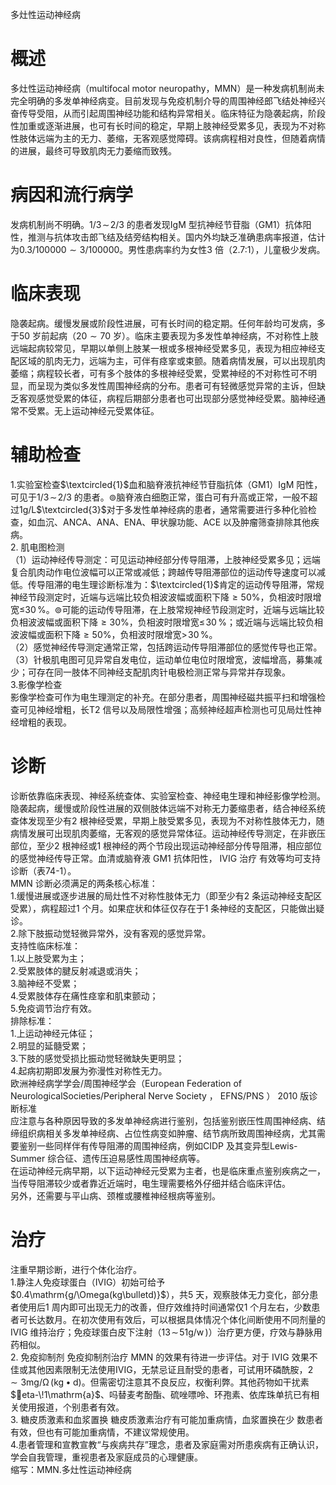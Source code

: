 多灶性运动神经病  
# 概述  
多灶性运动神经病（multifocal motor neuropathy，MMN）是一种发病机制尚未完全明确的多发单神经病变。目前发现与免疫机制介导的周围神经郎飞结处神经兴奋传导受阻，从而引起周围神经功能和结构异常相关。临床特征为隐袭起病，阶段性加重或逐渐进展，也可有长时间的稳定，早期上肢神经受累多见，表现为不对称性肢体远端为主的无力、萎缩，无客观感觉障碍。该病病程相对良性，但随着病情的进展，最终可导致肌肉无力萎缩而致残。  
# 病因和流行病学  
发病机制尚不明确。$1/3\!\sim\!2/3$ 的患者发现IgM 型抗神经节苷脂（GM1）抗体阳性，推测与抗体攻击郎飞结及结旁结构相关。国内外均缺乏准确患病率报道，估计为$0.3/100000{\sim}3/100000$。男性患病率约为女性3 倍（2.7:1），儿童极少发病。  
# 临床表现  
隐袭起病。缓慢发展或阶段性进展，可有长时间的稳定期。任何年龄均可发病，多于50 岁前起病（$20{\sim}70$ 岁）。临床主要表现为多发性单神经病，不对称性上肢远端起病较常见，早期以单侧上肢某一根或多根神经受累多见，表现为相应神经支配区域的肌肉无力，远端为主，可伴有痉挛或束颤。随着病情发展，可以出现肌肉萎缩；病程较长者，可有多个肢体的多根神经受累，受累神经的不对称性可不明显，而呈现为类似多发性周围神经病的分布。患者可有轻微感觉异常的主诉，但缺乏客观感觉受累的体征，病程后期部分患者也可出现部分感觉神经受累。脑神经通常不受累。无上运动神经元受累体征。  
# 辅助检查  
1.实验室检查$\textcircled{1}$血和脑脊液抗神经节苷脂抗体（GM1）IgM 阳性，可见于$1/3\!\sim\!2/3$ 的患者。$\circledcirc$脑脊液白细胞正常，蛋白可有升高或正常，一般不超过$1\mathrm{g/L}$$\textcircled{3}$对于多发性单神经病的患者，通常需要进行多种化验检查，如血沉、ANCA、ANA、ENA、甲状腺功能、ACE 以及肿瘤筛查排除其他疾病。  
2. 肌电图检测  
（1）运动神经传导测定：可见运动神经部分传导阻滞，上肢神经受累多见；远端复合肌肉动作电位波幅可以正常或减低；跨越传导阻滞部位的运动传导速度可以减低。传导阻滞的电生理诊断标准为：$\textcircled{1}$肯定的运动传导阻滞，常规神经节段测定时，近端与远端比较负相波波幅或面积下降${\geqslant}50\%$，负相波时限增宽≤$30\,\%$。$\circledcirc$可能的运动传导阻滞，在上肢常规神经节段测定时，近端与远端比较负相波波幅或面积下降${\geqslant}30\%$，负相波时限增宽$\leqslant\!30\,\%$；或近端与远端比较负相波波幅或面积下降${\geqslant}50\%$，负相波时限增宽$>\!30\,\%$。  
（2）感觉神经传导测定通常正常，包括跨运动传导阻滞部位的感觉传导也正常。  
（3）针极肌电图可见异常自发电位，运动单位电位时限增宽，波幅增高，募集减少；可存在同一肢体不同神经支配肌肉针电极检测正常与异常并存现象。  
3.影像学检查  
影像学检查可作为电生理测定的补充。在部分患者，周围神经磁共振平扫和增强检查可见神经增粗，长T2 信号以及局限性增强；高频神经超声检测也可见局灶性神经增粗的表现。  
# 诊断  
诊断依靠临床表现、神经系统查体、实验室检查、神经电生理和神经影像学检测。隐袭起病，缓慢或阶段性进展的双侧肢体远端不对称无力萎缩患者，结合神经系统查体发现至少有2 根神经受累，早期上肢受累多见，表现为不对称性肢体无力，随病情发展可出现肌肉萎缩，无客观的感觉异常体征。运动神经传导测定，在非嵌压部位，至少2 根神经或1 根神经的两个节段出现运动神经部分传导阻滞，相应部位的感觉神经传导正常。血清或脑脊液 GM1  抗体阳性， IVIG  治疗 有效等均可支持诊断（表74-1）。  
MMN 诊断必须满足的两条核心标准：  
1.缓慢进展或逐步进展的局灶性不对称性肢体无力（即至少有2 条运动神经支配区受累），病程超过1 个月。如果症状和体征仅存在于1 条神经的支配区，只能做出疑诊。  
2.除下肢振动觉轻微异常外，没有客观的感觉异常。  
支持性临床标准：  
1.以上肢受累为主；  
2.受累肢体的腱反射减退或消失；  
3.脑神经不受累；  
4.受累肢体存在痛性痉挛和肌束颤动；  
5.免疫调节治疗有效。  
排除标准：  
1.上运动神经元体征；  
2.明显的延髓受累；  
3.下肢的感觉受损比振动觉轻微缺失更明显；  
4.起病初期即发展为弥漫性对称性无力。  
欧洲神经病学学会/周围神经学会（European Federation of NeurologicalSocieties/Peripheral Nerve Society ， EFNS/PNS ） 2010  版诊断标准  
应注意与各种原因导致的多发单神经病进行鉴别，包括鉴别嵌压性周围神经病、结缔组织病相关多发单神经病、占位性病变如肿瘤、结节病所致周围神经病，尤其需要鉴别一些同样伴有传导阻滞的周围神经病，例如CIDP 及其变异型Lewis-Summer 综合征、遗传压迫易感性周围神经病等。  
在运动神经元病早期，以下运动神经元受累为主者，也是临床重点鉴别疾病之一，当传导阻滞较少或者靠近近端时，电生理需要格外仔细并结合临床评估。  
另外，还需要与平山病、颈椎或腰椎神经根病等鉴别。  
# 治疗  
注重早期诊断，进行个体化治疗。  
1.静注人免疫球蛋白（IVIG）初始可给予$0.4\mathrm{g/\Omega(kg\bulletd)}$），共5 天，观察肢体无力变化，部分患者使用后1 周内即可出现无力的改善，但疗效维持时间通常仅1 个月左右，少数患者可长达数月。在初次使用有效后，可以根据具体情况个体化间断使用不同剂量的IVIG 维持治疗；免疫球蛋白皮下注射（$13\!\sim\!51\mathrm{g}/\mathrm{w}\,)$）治疗更方便，疗效与静脉用药相似。  
2. 免疫抑制剂 免疫抑制剂治疗 MMN  的效果有待进一步评估。对于 IVIG 效果不佳或其他因素限制无法使用IVIG，无禁忌证且耐受的患者，可试用环磷酰胺，$2{\sim}3\mathrm{mg/\Omega}\,(\mathrm{kg}\bullet\mathrm{d})$。但需密切注意其不良反应，权衡利弊。其他药物如干扰素$eta-\!1\mathrm{a}$、吗替麦考酚酯、硫唑嘌呤、环孢素、依库珠单抗已有相关使用报道，个别患者有效。  
3. 糖皮质激素和血浆置换 糖皮质激素治疗有可能加重病情，血浆置换在少 数患者有效，但也有可能加重病情，不建议常规使用。  
4.患者管理和宣教宣教“与疾病共存”理念，患者及家庭需对所患疾病有正确认识，学会自我管理，重视患者及家庭成员的心理健康。  
缩写：MMN.多灶性运动神经病  
